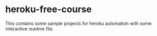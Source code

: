 # heroku-free-course
This contains some sample projects for heroku automation with some interactive readme file.
